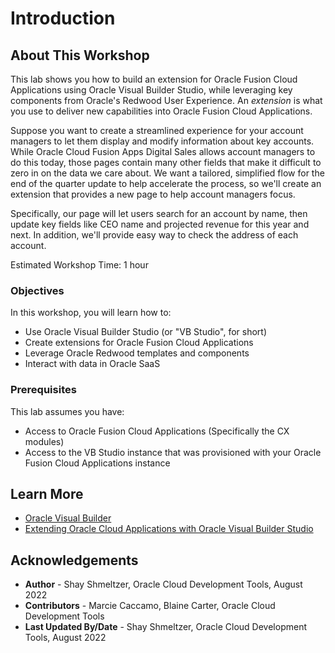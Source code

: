 # Introduction

## About This Workshop

This lab shows you how to build an extension for Oracle Fusion Cloud Applications using Oracle Visual Builder Studio, while leveraging key components from Oracle's Redwood User Experience. An *extension* is what you use to deliver new capabilities into Oracle Fusion Cloud Applications.

Suppose you want to create a streamlined experience for your account managers to let them display and modify information about key accounts.  While Oracle Cloud Fusion Apps Digital Sales allows account managers to do this today, those pages contain many other fields that make it difficult to zero in on the data we care about. We want a tailored, simplified flow for the end of the quarter update to help accelerate the process, so we'll create an extension that provides a new page to help account managers focus.

Specifically, our page will let users search for an account by name, then update key fields like CEO name and projected revenue for this year and next. In addition, we'll provide easy way to check the address of each account.

Estimated Workshop Time: 1 hour

  [](youtube:KL7KtlPIgow)

### Objectives

In this workshop, you will learn how to:
  * Use Oracle Visual Builder Studio (or "VB Studio", for short)
  * Create extensions for Oracle Fusion Cloud Applications
  * Leverage Oracle Redwood templates and components
  * Interact with data in Oracle SaaS

### Prerequisites

This lab assumes you have:
* Access to Oracle Fusion Cloud Applications (Specifically the CX modules)
* Access to the VB Studio instance that was provisioned with your Oracle Fusion Cloud Applications instance

## Learn More

* [Oracle Visual Builder](https://www.oracle.com/application-development/visual-builder/)
* [Extending Oracle Cloud Applications with Oracle Visual Builder Studio](https://docs.oracle.com/en/cloud/paas/visual-builder/visualbuilder-building-appui/index.html)

## Acknowledgements
* **Author** - Shay Shmeltzer, Oracle Cloud Development Tools, August 2022
* **Contributors** -  Marcie Caccamo, Blaine Carter, Oracle Cloud Development Tools
* **Last Updated By/Date** - Shay Shmeltzer, Oracle Cloud Development Tools, August 2022
